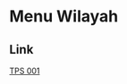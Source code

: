 # Menu Wilayah

## Link

[TPS 001](https://github.com/gigit-pemilu/pemilu-2024-61-kalimantan-barat/tree/main/pilpres/hitung-suara/sub/61-kalimantan-barat/sub/05-sintang/sub/09-kayan-hulu/sub/2031-kebarau/sub/001-tps)

